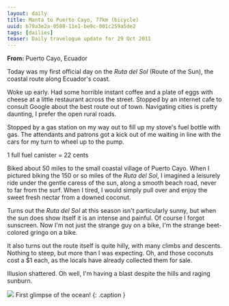 ```yaml
---
layout: daily
title: Manta to Puerto Cayo, 77km (bicycle)
uuid: b79a3e2a-0580-11e1-be9c-001c259a5de2
tags: [dailies]
teaser: Daily travelogue update for 29 Oct 2011
---
```


**From:** Puerto Cayo, Ecuador

Today was my first official day on the *Ruta del Sol* (Route of the Sun), the
coastal route along Ecuador's coast.

Woke up early. Had some horrible instant coffee and a plate of eggs with cheese
at a little restaurant across the street. Stopped by an internet cafe to
consult Google about the best route out of town. Navigating cities is pretty
daunting, I prefer the open rural roads.

Stopped by a gas station on my way out to fill up my stove's fuel bottle with
gas. The attendants and patrons got a kick out of me waiting in line with the
cars for my turn to wheel up to the pump.

1 full fuel canister = 22 cents

Biked about 50 miles to the small coastal village of Puerto Cayo. When I pictured biking the 150 or so miles of the *Ruta del Sol*, I imagined
a leisurely ride under the gentle caress of the sun, along a smooth beach road, never to far from the surf. When I tired, I would simply pull over and enjoy the sweet fresh nectar from a downed coconut.

Turns out the *Ruta del Sol* at this season isn't particularly sunny, but when
the sun does show itself it is an intense and painful. Of course I forgot
sunscreen. Now I'm not just the strange guy on a bike, I'm the strange beet-colored gringo on a bike.

It also turns out the route itself is quite hilly, with many climbs and
descents. Nothing to steep, but more than I was expecting. Oh, and those
coconuts cost a $1 each, as the locals have already collected them for sale.

Illusion shattered. Oh well, I'm having a blast despite the hills and raging sunburn.

[![](http://photos.elusivetruth.net/Ecuador/Ecuador-Ruta-del-Sol-Bicycle/i-PrCJw9W/0/M/630713347210cab6e4f3o-M.jpg)](http://photos.elusivetruth.net/Ecuador/Ecuador-Ruta-del-Sol-Bicycle/25087682_xJgC4d)
First glimpse of the ocean!
{: .caption }

